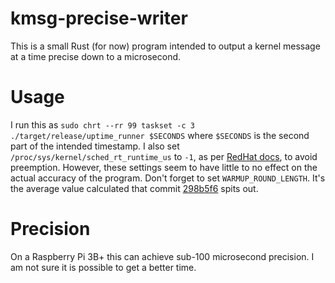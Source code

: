 # kmsg-precise-writer
This is a small Rust (for now) program intended to output a kernel message at a time precise down to a microsecond.

# Usage
I run this as `sudo chrt --rr 99 taskset -c 3 ./target/release/uptime_runner $SECONDS` where `$SECONDS` is the second part of the intended timestamp. I also set `/proc/sys/kernel/sched_rt_runtime_us` to `-1`, as per [RedHat docs](https://access.redhat.com/documentation/en-us/red_hat_enterprise_linux_for_real_time/7/html/tuning_guide/real_time_throttling), to avoid preemption. However, these settings seem to have little to no effect on the actual accuracy of the program.
Don't forget to set `WARMUP_ROUND_LENGTH`. It's the average value calculated that commit [298b5f6](https://github.com/adamski234/kmsg-precise-writer/commit/298b5f61266c837e3a1b4d984a8330f82708c7e1) spits out.

# Precision
On a Raspberry Pi 3B+ this can achieve sub-100 microsecond precision. I am not sure it is possible to get a better time.
